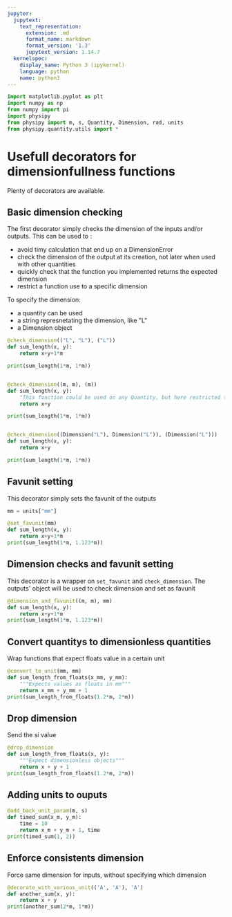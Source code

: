 ```yaml
---
jupyter:
  jupytext:
    text_representation:
      extension: .md
      format_name: markdown
      format_version: '1.3'
      jupytext_version: 1.14.7
  kernelspec:
    display_name: Python 3 (ipykernel)
    language: python
    name: python3
---
```


```python
import matplotlib.pyplot as plt
import numpy as np
from numpy import pi
import physipy
from physipy import m, s, Quantity, Dimension, rad, units
from physipy.quantity.utils import *
```

# Usefull decorators for dimensionfullness functions 


Plenty of decorators are available.


## Basic dimension checking
The first decorator simply checks the dimension of the inputs and/or outputs.
This can be used to :
 - avoid timy calculation that end up on a DimensionError
 - check the dimension of the output at its creation, not later when used with other quantities
 - quickly check that the function you implemented returns the expected dimension
 - restrict a function use to a specific dimension

To specify the dimension:
 - a quantity can be used
 - a string represnetating the dimension,  like "L"
 - a Dimension object

```python
@check_dimension(("L", "L"), ("L"))
def sum_length(x, y):
    return x+y+1*m

print(sum_length(1*m, 1*m))


@check_dimension((m, m), (m))
def sum_length(x, y):
    "This function could be used on any Quantity, but here restricted to lengths."
    return x+y

print(sum_length(1*m, 1*m))


@check_dimension((Dimension("L"), Dimension("L")), (Dimension("L")))
def sum_length(x, y):
    return x+y

print(sum_length(1*m, 1*m))
```


## Favunit setting
This decorator simply sets the favunit of the outputs

```python
mm = units["mm"]

@set_favunit(mm)
def sum_length(x, y):
    return x+y+1*m
print(sum_length(1*m, 1.123*m))
```

## Dimension checks and favunit setting


This decorator is a wrapper on `set_favunit` and `check_dimension`. The outputs' object will be used to check dimension and set as favunit

```python
@dimension_and_favunit((m, m), mm)
def sum_length(x, y):
    return x+y+1*m
print(sum_length(1*m, 1.123*m))
```

## Convert quantitys to dimensionless quantities
Wrap functions that expect floats value in a certain unit

```python
@convert_to_unit(mm, mm)
def sum_length_from_floats(x_mm, y_mm):
    """Expects values as floats in mm"""
    return x_mm + y_mm + 1
print(sum_length_from_floats(1.2*m, 2*m))
```

## Drop dimension
Send the si value

```python
@drop_dimension
def sum_length_from_floats(x, y):
    """Expect dimensionless objects"""
    return x + y + 1
print(sum_length_from_floats(1.2*m, 2*m))
```

## Adding units to ouputs

```python
@add_back_unit_param(m, s)
def timed_sum(x_m, y_m):
    time = 10
    return x_m + y_m + 1, time
print(timed_sum(1, 2))
```

## Enforce consistents dimension
Force same dimension for inputs, without specifying which dimension

```python
@decorate_with_various_unit(('A', 'A'), 'A')
def another_sum(x, y):
    return x + y
print(another_sum(2*m, 1*m))
```
